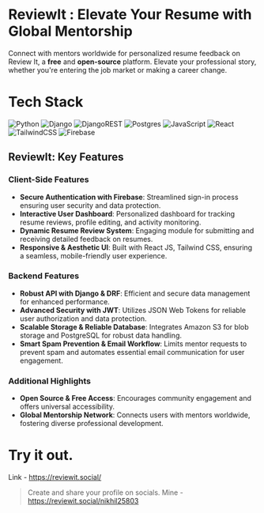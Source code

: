 # ReviewIt : Elevate Your Resume with Global Mentorship
Connect with mentors worldwide for personalized resume feedback on Review It, a **free** and **open-source** platform. Elevate your professional story, whether you're entering the job market or making a career change.

# Tech Stack
![Python](https://img.shields.io/badge/python-3670A0?style=for-the-badge&logo=python&logoColor=ffdd54) ![Django](https://img.shields.io/badge/django-%23092E20.svg?style=for-the-badge&logo=django&logoColor=white) ![DjangoREST](https://img.shields.io/badge/DJANGO-REST-ff1709?style=for-the-badge&logo=django&logoColor=white&color=ff1709&labelColor=gray) ![Postgres](https://img.shields.io/badge/postgres-%23316192.svg?style=for-the-badge&logo=postgresql&logoColor=white) ![JavaScript](https://img.shields.io/badge/javascript-%23323330.svg?style=for-the-badge&logo=javascript&logoColor=%23F7DF1E) ![React](https://img.shields.io/badge/react-%2320232a.svg?style=for-the-badge&logo=react&logoColor=%2361DAFB) ![TailwindCSS](https://img.shields.io/badge/tailwindcss-%2338B2AC.svg?style=for-the-badge&logo=tailwind-css&logoColor=white) ![Firebase](https://img.shields.io/badge/firebase-%23039BE5.svg?style=for-the-badge&logo=firebase)

## ReviewIt: Key Features

### Client-Side Features
- **Secure Authentication with Firebase**: Streamlined sign-in process ensuring user security and data protection.
- **Interactive User Dashboard**: Personalized dashboard for tracking resume reviews, profile editing, and activity monitoring.
- **Dynamic Resume Review System**: Engaging module for submitting and receiving detailed feedback on resumes.
- **Responsive & Aesthetic UI**: Built with React JS, Tailwind CSS, ensuring a seamless, mobile-friendly user experience.

### Backend Features
- **Robust API with Django & DRF**: Efficient and secure data management for enhanced performance.
- **Advanced Security with JWT**: Utilizes JSON Web Tokens for reliable user authorization and data protection.
- **Scalable Storage & Reliable Database**: Integrates Amazon S3 for blob storage and PostgreSQL for robust data handling.
- **Smart Spam Prevention & Email Workflow**: Limits mentor requests to prevent spam and automates essential email communication for user engagement.

### Additional Highlights
- **Open Source & Free Access**: Encourages community engagement and offers universal accessibility.
- **Global Mentorship Network**: Connects users with mentors worldwide, fostering diverse professional development.



# Try it out.
Link - https://reviewit.social/

> Create and share your profile on socials. Mine - https://reviewit.social/nikhil25803